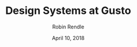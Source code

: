 ---
date: April 10, 2018
title: Design Systems at Gusto
author: Robin Rendle
link: https://medium.com/gusto-design/design-systems-at-gusto-a710543b2c93
description: At Gusto we’ve been building our design system for the past two years and thinking about how to scale our product and design process across multiple complex projects and teams.
tags:
- process
- contribution

# ================================
# ARTICLE TAGS AVAILABLE
# ================================
# - animation
# - code
# - contribution
# - design-tokens
# - figma
# - leadership
# - patterns
# - process
# - sketch
# ================================
---